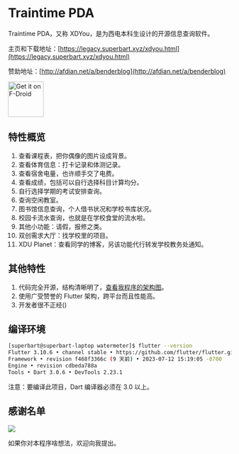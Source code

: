 # Traintime PDA

Traintime PDA，又称 XDYou，是为西电本科生设计的开源信息查询软件。

主页和下载地址：[https://legacy.superbart.xyz/xdyou.html](https://legacy.superbart.xyz/xdyou.html)

赞助地址：[http://afdian.net/a/benderblog](http://afdian.net/a/benderblog)

[<img src="https://fdroid.gitlab.io/artwork/badge/get-it-on.png"
    alt="Get it on F-Droid"
    height="80">](https://f-droid.org/packages/io.github.benderblog.traintime_pda)

## 特性概览

1. 查看课程表，把你偶像的图片设成背景。
2. 查看体育信息：打卡记录和体测记录。
3. 查看宿舍电量，也许顺手交了电费。
4. 查看成绩，包括可以自行选择科目计算均分。
5. 自行选择学期的考试安排查询。
6. 查询空闲教室。
7. 图书馆信息查询，个人借书状况和学校书库状况。
8. 校园卡流水查询，也就是在学校食堂的流水啦。
9. 其他小功能：请假，报修之类。
10. 双创需求大厅：找学校里的项目。
11. XDU Planet：查看同学的博客，另该功能代行转发学校教务处通知。

## 其他特性

1. 代码完全开源，结构清晰明了，[查看我程序的架构图](https://legacy.superbart.xyz/writing/XDYou%20SAD.html)。
2. 使用广受赞誉的 Flutter 架构，跨平台而且性能高。
3. 开发者很不正经()

## 编译环境

```bash
[superbart@superbart-laptop watermeter]$ flutter --version
Flutter 3.10.6 • channel stable • https://github.com/flutter/flutter.git
Framework • revision f468f3366c (9 天前) • 2023-07-12 15:19:05 -0700
Engine • revision cdbeda788a
Tools • Dart 3.0.6 • DevTools 2.23.1
```

注意：要编译此项目，Dart 编译器必须在 3.0 以上。

## 感谢名单

![](https://raw.githubusercontent.com/BenderBlog/watermeter/main/assets/Credit.jpg)

如果你对本程序啥想法，欢迎向我提出。
